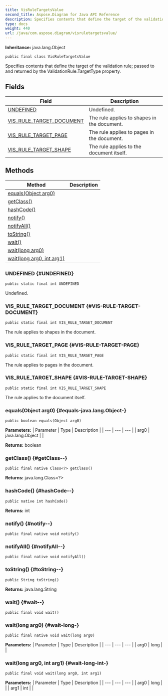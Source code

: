 ```yaml
---
title: VisRuleTargetsValue
second_title: Aspose.Diagram for Java API Reference
description: Specifies contents that define the target of the validation rule passed to and returned by the ValidationRule.TargetType property.
type: docs
weight: 440
url: /java/com.aspose.diagram/visruletargetsvalue/
---
```


**Inheritance:**
java.lang.Object
```
public final class VisRuleTargetsValue
```

Specifies contents that define the target of the validation rule; passed to and returned by the ValidationRule.TargetType property.
## Fields

| Field | Description |
| --- | --- |
| [UNDEFINED](#UNDEFINED) | Undefined. |
| [VIS_RULE_TARGET_DOCUMENT](#VIS-RULE-TARGET-DOCUMENT) | The rule applies to shapes in the document. |
| [VIS_RULE_TARGET_PAGE](#VIS-RULE-TARGET-PAGE) | The rule applies to pages in the document. |
| [VIS_RULE_TARGET_SHAPE](#VIS-RULE-TARGET-SHAPE) | The rule applies to the document itself. |
## Methods

| Method | Description |
| --- | --- |
| [equals(Object arg0)](#equals-java.lang.Object-) |  |
| [getClass()](#getClass--) |  |
| [hashCode()](#hashCode--) |  |
| [notify()](#notify--) |  |
| [notifyAll()](#notifyAll--) |  |
| [toString()](#toString--) |  |
| [wait()](#wait--) |  |
| [wait(long arg0)](#wait-long-) |  |
| [wait(long arg0, int arg1)](#wait-long-int-) |  |
### UNDEFINED {#UNDEFINED}
```
public static final int UNDEFINED
```


Undefined.

### VIS_RULE_TARGET_DOCUMENT {#VIS-RULE-TARGET-DOCUMENT}
```
public static final int VIS_RULE_TARGET_DOCUMENT
```


The rule applies to shapes in the document.

### VIS_RULE_TARGET_PAGE {#VIS-RULE-TARGET-PAGE}
```
public static final int VIS_RULE_TARGET_PAGE
```


The rule applies to pages in the document.

### VIS_RULE_TARGET_SHAPE {#VIS-RULE-TARGET-SHAPE}
```
public static final int VIS_RULE_TARGET_SHAPE
```


The rule applies to the document itself.

### equals(Object arg0) {#equals-java.lang.Object-}
```
public boolean equals(Object arg0)
```




**Parameters:**
| Parameter | Type | Description |
| --- | --- | --- |
| arg0 | java.lang.Object |  |

**Returns:**
boolean
### getClass() {#getClass--}
```
public final native Class<?> getClass()
```




**Returns:**
java.lang.Class<?>
### hashCode() {#hashCode--}
```
public native int hashCode()
```




**Returns:**
int
### notify() {#notify--}
```
public final native void notify()
```




### notifyAll() {#notifyAll--}
```
public final native void notifyAll()
```




### toString() {#toString--}
```
public String toString()
```




**Returns:**
java.lang.String
### wait() {#wait--}
```
public final void wait()
```




### wait(long arg0) {#wait-long-}
```
public final native void wait(long arg0)
```




**Parameters:**
| Parameter | Type | Description |
| --- | --- | --- |
| arg0 | long |  |

### wait(long arg0, int arg1) {#wait-long-int-}
```
public final void wait(long arg0, int arg1)
```




**Parameters:**
| Parameter | Type | Description |
| --- | --- | --- |
| arg0 | long |  |
| arg1 | int |  |

